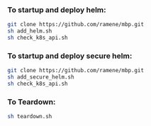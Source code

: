 ### To startup and deploy helm:
```bash
git clone https://github.com/ramene/mbp.git
sh add_helm.sh
sh check_k8s_api.sh
```

### To startup and deploy secure helm:
```bash
git clone https://github.com/ramene/mbp.git
sh add_secure_helm.sh
sh check_k8s_api.sh
```

### To Teardown:
```bash
sh teardown.sh
```